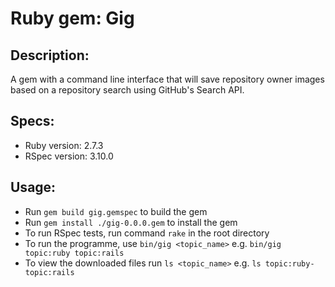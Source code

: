 # Ruby gem: Gig

## Description:

A gem with a command line interface that will save repository owner images based on a repository search using GitHub's Search API.

## Specs:

- Ruby version: 2.7.3
- RSpec version: 3.10.0

## Usage:

- Run `gem build gig.gemspec` to build the gem
- Run `gem install ./gig-0.0.0.gem` to install the gem
- To run RSpec tests, run command `rake` in the root directory
- To run the programme, use `bin/gig <topic_name>` e.g. `bin/gig topic:ruby topic:rails`
- To view the downloaded files run `ls <topic_name>` e.g. `ls topic:ruby-topic:rails`
